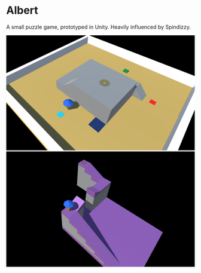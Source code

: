 # Albert

A small puzzle game, prototyped in Unity.
Heavily influenced by Spindizzy.

![](/screenshots/level02.png)
![](/screenshots/level04.png)
